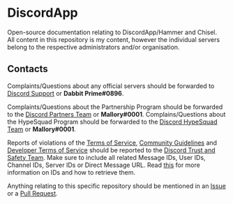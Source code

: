 # DiscordApp
Open-source documentation relating to DiscordApp/Hammer and Chisel.  
All content in this repository is my content, however the individual servers belong to the respective administrators and/or organisation.


## Contacts
Complaints/Questions about any official servers should be forwarded to [Discord Support](mailto:support@discordapp.com) or **Dabbit Prime#0896**.

Complaints/Questions about the Partnership Program should be forwarded to the [Discord Partners Team](mailto:partners@discordapp.com) or **Mallory#0001**. Complains/Questions about the HypeSquad Program should be forwarded to the [Discord HypeSquad Team](mailto:hypesquad@discordapp.com) or **Mallory#0001**.


Reports of violations of the [Terms of Service](https://discordapp.com/terms), [Community Guidelines](https://discordapp.com/guidelines) and [Developer Terms of Service](https://discordapp.com/developers/docs/legal) should be reported to the [Discord Trust and Safety Team](mailto:abuse@discord.com). Make sure to include all related Message IDs, User IDs, Channel IDs, Server IDs or Direct Message URL. Read [this](https://support.discordapp.com/hc/en-us/articles/206346498-Where-can-I-find-my-User-Server-Message-ID-) for more information on IDs and how to retrieve them.


Anything relating to this specific repository should be mentioned in an [Issue](https://github.com/ItsPugle/DiscordApp/issues/new/) or a [Pull Request](https://github.com/ItsPugle/DiscordApp/compare).
